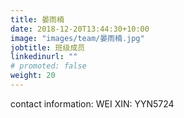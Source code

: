```yaml
---
title: 晏雨楠
date: 2018-12-20T13:44:30+10:00
image: "images/team/晏雨楠.jpg"
jobtitle: 班级成员
linkedinurl: ""
# promoted: false
weight: 20
---
```


contact information: WEI XIN: YYN5724
